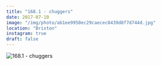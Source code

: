 ```yaml
---
title: "168.1 - chuggers"
date: 2017-07-10
image: "/img/photo/ab1ee9950ec29caecec8439d8f7d744d.jpg"
location: "Brixton"
instagram: true
draft: false
---
```


![168.1 - chuggers](/img/photo/ab1ee9950ec29caecec8439d8f7d744d.jpg)
